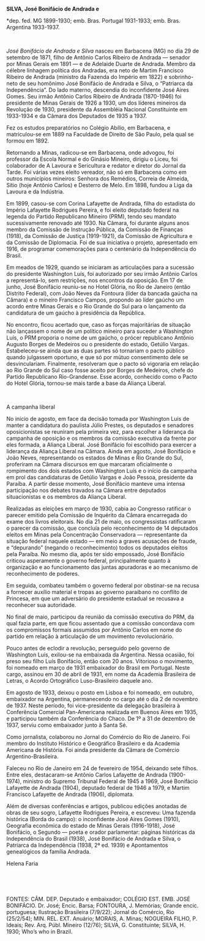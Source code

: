 **SILVA, José Bonifácio de Andrada e**

\*dep. fed. MG 1899-1930; emb. Bras. Portugal 1931-1933; emb. Bras.
Argentina 1933-1937.

 

*José Bonifácio de Andrada e Silva* nasceu em Barbacena (MG) no dia 29
de setembro de 1871, filho de Antônio Carlos Ribeiro de Andrada —
senador por Minas Gerais em 1891 — e de Adelaide Duarte de Andrada.
Membro da célebre linhagem política dos Andradas, era neto de Martim
Francisco Ribeiro de Andrada (ministro da Fazenda do Império em 1822) e
sobrinho-neto de seu homônimo José Bonifácio de Andrada e Silva, o
“Patriarca da Independência”. Do lado materno, descendia do inconfidente
José Aires Gomes. Seu irmão Antônio Carlos Ribeiro de Andrada
(1870-1946) foi presidente de Minas Gerais de 1926 a 1930, um dos
líderes mineiros da Revolução de 1930, presidente da Assembléia Nacional
Constituinte em 1933-1934 e da Câmara dos Deputados de 1935 a 1937.

Fez os estudos preparatórios no Colégio Abílio, em Barbacena, e
matriculou-se em 1889 na Faculdade de Direito de São Paulo, pela qual se
formou em 1892.

Retornando a Minas, radicou-se em Barbacena, onde advogou, foi professor
da Escola Normal e do Ginásio Mineiro, dirigiu o Liceu, foi colaborador
de A Lavoura e Sericultura e redator e diretor do Jornal da Tarde. Foi
várias vezes eleito vereador, não só em Barbacena como em outros
municípios mineiros: Senhora dos Remédios, Correia de Almeida, Sítio
(hoje Antônio Carlos) e Desterro de Melo. Em 1898, fundou a Liga da
Lavoura e da Indústria.

Em 1899, casou-se com Corina Lafayette de Andrada, filha do estadista do
Império Lafayette Rodrigues Pereira, e foi eleito deputado federal na
legenda do Partido Republicano Mineiro (PRM), tendo seu mandato
sucessivamente renovado até 1930. Na Câmara, foi durante alguns anos
membro da Comissão de Instrução Pública, da Comissão de Finanças (1918),
da Comissão de Justiça (1919-1921), da Comissão de Agricultura e da
Comissão de Diplomacia. Foi de sua iniciativa o projeto, apresentado em
1916, de programar comemorações para o centenário da Independência do
Brasil.

Em meados de 1929, quando se iniciaram as articulações para a sucessão
do presidente Washington Luís, foi autorizado por seu irmão Antônio
Carlos a representá-lo, sem restrições, nos encontros da oposição. Em 17
de junho, José Bonifácio reuniu-se no Hotel Glória, no Rio de Janeiro
(então Distrito Federal), com João Neves da Fontoura (líder da bancada
gaúcha na Câmara) e o mineiro Francisco Campos, propondo ao líder gaúcho
um acordo entre Minas Gerais e o Rio Grande do Sul para o lançamento da
candidatura de um gaúcho à presidência da República.

No encontro, ficou acertado que, caso as forças majoritárias de situação
não lançassem o nome de um político mineiro para suceder a Washington
Luís, o PRM proporia o nome de um gaúcho, o prócer republicano Antônio
Augusto Borges de Medeiros ou o presidente do estado, Getúlio Vargas.
Estabeleceu-se ainda que as duas partes só tornariam o pacto público
quando julgassem oportuno, e que só por mútuo consentimento dele se
desvinculariam. Finalmente, resolveram que o pacto só vigoraria em
relação ao Rio Grande do Sul caso fosse aceito por Borges de Medeiros,
chefe do Partido Republicano Rio-Grandense. Esse acordo, conhecido como
o Pacto do Hotel Glória, tornou-se mais tarde a base da Aliança Liberal.

 

A campanha liberal

No início de agosto, em face da decisão tomada por Washington Luís de
manter a candidatura do paulista Júlio Prestes, os deputados e senadores
oposicionistas se reuniram pela primeira vez, para escolher a liderança
da campanha de oposição e os membros da comissão executiva da frente por
eles formada, a Aliança Liberal. José Bonifácio foi escolhido para
exercer a liderança da Aliança Liberal na Câmara. Ainda em agosto, José
Bonifácio e João Neves, representando os estados de Minas e Rio Grande
do Sul, proferiram na Câmara discursos em que marcaram oficialmente o
rompimento dos dois estados com Washington Luís e o início da campanha
em prol das candidaturas de Getúlio Vargas e João Pessoa, presidente da
Paraíba. A partir desse momento, José Bonifácio manteve uma intensa
participação nos debates travados na Câmara entre deputados
situacionistas e os membros da Aliança Liberal.

Realizadas as eleições em março de 1930, cabia ao Congresso ratificar o
parecer emitido pela Comissão de Inquérito da Câmara encarregada do
exame dos livros eleitorais. No dia 21 de maio, os congressistas
ratificaram o parecer da comissão, que concluía pelo reconhecimento de
14 deputados eleitos em Minas pela Concentração Conservadora —
representante da situação federal naquele estado — em meio a graves
acusações de fraude, e “depurando” (negando o reconhecimento) todos os
deputados eleitos pela Paraíba. No mesmo dia, após ter sido empossado,
José Bonifácio criticou asperamente o governo federal, principalmente
quanto à organização e ao funcionamento das juntas apuradoras e ao
mecanismo de reconhecimento de poderes.

Em seguida, combateu também o governo federal por obstinar-se na recusa
a fornecer auxílio material e tropas ao governo paraibano no conflito de
Princesa, em que um adversário do presidente estadual se recusava a
reconhecer sua autoridade.

No final de maio, participou da reunião da comissão executiva do PRM, da
qual fazia parte, em que ficou assentado que a comissão concordava com
os compromissos formais assumidos por Antônio Carlos em nome do partido
em relação à articulação de um movimento revolucionário.

Pouco antes de eclodir a revolução, perseguido pelo governo de
Washington Luís, exilou-se na embaixada da Argentina. Nessa ocasião, foi
preso seu filho Luís Bonifácio, então com 20 anos. Vitorioso o
movimento, foi nomeado em março de 1931 embaixador do Brasil em
Portugal. Neste cargo, assinou em 30 de abril de 1931, em nome da
Academia Brasileira de Letras, o Acordo Ortográfico Luso-Brasileiro
daquele ano.

Em agosto de 1933, deixou o posto em Lisboa e foi nomeado, em outubro,
embaixador na Argentina, permanecendo no cargo até o dia 2 de novembro
de 1937. Neste período, foi vice-presidente da delegação brasileira à
Conferência Comercial Pan-Americana realizada em Buenos Aires em 1935, e
participou também da Conferência do Chaco. De 1º a 31 de dezembro de
1937, serviu como embaixador junto à Santa Sé.

Como jornalista, colaborou no Jornal do Comércio do Rio de Janeiro. Foi
membro do Instituto Histórico e Geográfico Brasileiro e da Academia
Americana de História. Foi ainda presidente da Câmara de Comércio
Argentino-Brasileira.

Faleceu no Rio de Janeiro em 24 de fevereiro de 1954, deixando sete
filhos. Entre eles, destacaram-se Antônio Carlos Lafayette de Andrada
(1900-1974), ministro do Supremo Tribunal Federal de 1945 a 1969, José
Bonifácio Lafayette de Andrada (1904), deputado federal de 1946 a 1979,
e Martim Francisco Lafayette de Andrada (1906), diplomata.

Além de diversas conferências e artigos, publicou edições anotadas de
obras de seu sogro, Lafayette Rodrigues Pereira, e escreveu: Uma fazenda
histórica (Borda do campo): o inconfidente José Aires Gomes (1910),
Geografia econômica do estado de Minas Gerais (1916-1918), José
Bonifácio, o Segundo — poeta e orador parlamentar: páginas históricas da
Independência do Brasil (1938), José Bonifácio de Andrada e Silva, o
Patriarca da Independência (1938, 2ª ed. 1939) e Apontamentos
genealógicos da família Andrada.

Helena Faria

 

 

FONTES: CÂM. DEP. Deputado e embaixador; COLÉGIO EST. EMB. JOSÉ
BONIFÁCIO. Dr. José; Encic. Barsa; FONTOURA, J. Memórias; Grande encic.
portuguesa; Ilustração Brasileira (7/9/22); Jornal do Comércio, Rio
(25/2/54); MIN. REL. EXT. Anuário; MORAIS, A. Minas; NOGUEIRA FILHO, P.
Ideais; Rev. Arq. Públ. Mineiro (12/76); SILVA, G. Constituinte; SILVA,
H. 1930; Who’s who in Brazil.

 
